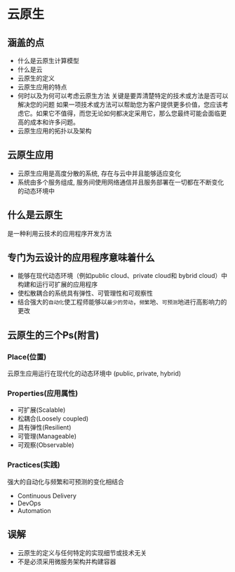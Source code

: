 # 云原生

## 涵盖的点

- 什么是云原生计算模型
- 什么是云
- 云原生的定义
- 云原生应用的特点
- 何时以及为何可以考虑云原生方法 关键是要弄清楚特定的技术或方法是否可以解决您的问题 如果一项技术或方法可以帮助您为客户提供更多价值，您应该考虑它。如果它不值得，而您无论如何都决定采用它，那么您最终可能会面临更高的成本和许多问题。
- 云原生应用的拓扑以及架构

## 云原生应用

- 云原生应用是高度分散的系统, 存在与云中并且能够适应变化
- 系统由多个服务组成, 服务间使用网络通信并且服务部署在一切都在不断变化的动态环境中

## 什么是云原生

是一种利用云技术的应用程序开发方法

## 专门为云设计的应用程序意味着什么

- 能够在现代动态环境（例如public cloud、private cloud和 bybrid cloud）中构建和运行可扩展的应用程序
- 使松散耦合的系统具有弹性、可管理性和可观察性
- 结合强大的`自动化`使工程师能够以`最少的劳动`，`频繁`地、`可预测`地进行高影响力的更改

## 云原生的三个Ps(附言)

### Place(位置)

云原生应用运行在现代化的动态环境中 (public, private, hybrid)

### Properties(应用属性)

- 可扩展(Scalable)
- 松耦合(Loosely coupled)
- 具有弹性(Resilient)
- 可管理(Manageable)
- 可观察(Observable)

### Practices(实践)

强大的自动化与频繁和可预测的变化相结合

- Continuous Delivery
- DevOps
- Automation

## 误解

- 云原生的定义与任何特定的实现细节或技术无关
- 不是必须采用微服务架构并构建容器